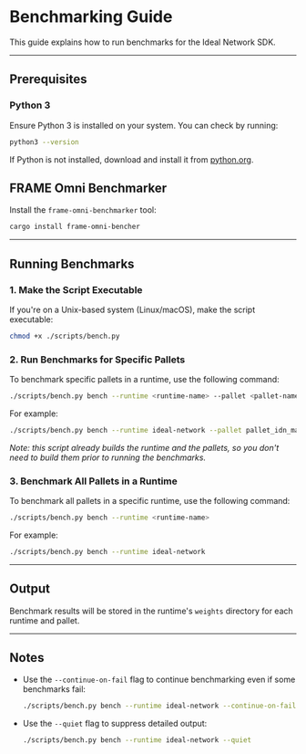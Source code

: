 # Benchmarking Guide

This guide explains how to run benchmarks for the Ideal Network SDK.

---

## Prerequisites

### Python 3

Ensure Python 3 is installed on your system. You can check by running:

```bash
python3 --version
```

If Python is not installed, download and install it from [python.org](https://www.python.org/downloads/).

## FRAME Omni Benchmarker

Install the `frame-omni-benchmarker` tool:

```bash
cargo install frame-omni-bencher
```

---

## Running Benchmarks

### 1. Make the Script Executable

If you're on a Unix-based system (Linux/macOS), make the script executable:

```bash
chmod +x ./scripts/bench.py
```

### 2. Run Benchmarks for Specific Pallets

To benchmark specific pallets in a runtime, use the following command:

```bash
./scripts/bench.py bench --runtime <runtime-name> --pallet <pallet-name>
```

For example:

```bash
./scripts/bench.py bench --runtime ideal-network --pallet pallet_idn_manager
```

_Note: this script already builds the runtime and the pallets, so you don't need to build them prior to running the benchmarks._

### 3. Benchmark All Pallets in a Runtime

To benchmark all pallets in a specific runtime, use the following command:

```bash
./scripts/bench.py bench --runtime <runtime-name>
```

For example:

```bash
./scripts/bench.py bench --runtime ideal-network
```

---

## Output

Benchmark results will be stored in the runtime's `weights` directory for each runtime and pallet.

---

## Notes

- Use the `--continue-on-fail` flag to continue benchmarking even if some benchmarks fail:
  ```bash
  ./scripts/bench.py bench --runtime ideal-network --continue-on-fail
  ```
- Use the `--quiet` flag to suppress detailed output:
  ```bash
  ./scripts/bench.py bench --runtime ideal-network --quiet
  ```
